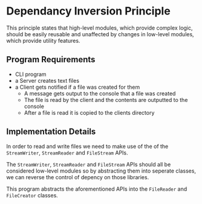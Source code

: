 # Dependancy Inversion Principle
This principle states that high-level modules, which provide complex logic, should be easily reusable and unaffected by changes in low-level modules, which provide utility features.

## Program Requirements
* CLI program 
* a Server creates text files
* a Client gets notified if a file was created for them
   * A message gets output to the console that a file was created
   * The file is read by the client and the contents are outputted to the console
   * After a file is read it is copied to the clients directory

## Implementation Details
In order to read and write files we need to make use of the of the `StreamWriter`, `StreamReader` and `FileStream` APIs.

The `StreamWriter`, `StreamReader` and `FileStream` APIs should all be considered low-level modules so by abstracting them into seperate classes, we can reverse the control of depency on those libraries.

This program abstracts the aforementioned APIs into the `FileReader` and `FileCreator` classes.

